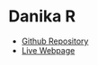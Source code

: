 # Danika R

- [Github Repository](https://github.com/moogicity/D.R-Final-Project/tree/main)
- [Live Webpage](https://moogicity.github.io/D.R-Final-Project/index.html)
